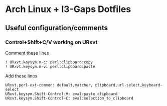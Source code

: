 # Arch Linux + I3-Gaps Dotfiles

## Useful configuration/comments

### Control+Shift+C/V working on URxvt

Comment these lines

```
! URxvt.keysym.m-c: perl:clipboard:copy
! URxvt.keysym.m-v: perl:clipboard:paste
```

Add these lines

```
URxvt.perl-ext-common: default,matcher, clipboard,url-select,keyboard-select
URxvt.keysym.Shift-Control-V: eval:paste_clipboard
URxvt.keysym.Shift-Control-C: eval:selection_to_clipboard
```

